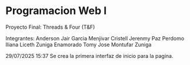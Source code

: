 # Programacion Web I
Proyecto Final: Threads & Four (T&F)

Integrantes:
Anderson Jair Garcia Menjivar
Cristell Jerenmy Paz Perdomo
Iliana Liceth Zuniga Enamorado
Tomy Jose Montufar Zuniga

29/07/2025 15:37
Se crea la primera interfaz de inicio para la pagina.